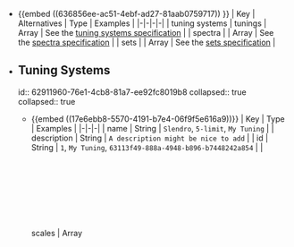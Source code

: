 - {{embed ((636856ee-ac51-4ebf-ad27-81aab0759717)) }}
  | Key | Alternatives | Type | Examples |
  |-|-|-|-|
  | tuning systems | tunings | Array <Object> | See the [tuning systems specification](((62911960-76e1-4cb8-81a7-ee92fc8019b8))) |
  | spectra | | Array <Object> | See the [spectra specification](((6291b083-cb55-4961-8a93-e977afd6dc98))) |
  | sets | | Array <Object> | See the [sets specification](((6291b0c2-024a-45e7-86dc-4d149993c94e))) |
- ## Tuning Systems
    id:: 62911960-76e1-4cb8-81a7-ee92fc8019b8
  	collapsed:: true
  collapsed:: true
	- {{embed ((17e6ebb8-5570-4191-b7e4-06f9f5e616a9))}}
	    | Key | Type | Examples |
	    |-|-|-|
	    | name | String | `Slendro`, `5-limit`, `My Tuning` |
	    | description | String | `A description might be nice to add` |
	    | id | String | `1`, `My Tuning`, `63113f49-888a-4948-b896-b7448242a854` |
	    | scales | Array <Object> | See the [scales specification](((629122d9-4089-4ca0-80af-bf8540b22d82))) |
	  An `id` must be defined, and it must be a unique value that isn't used by any other tuning systems.
	    
	  The only other required parameters are the [reference](((632cd327-c00a-41e2-9a4c-e99fb6fde7c9))) object and the [notes](((62918617-11a6-4911-abd6-d068605aaa73))) array.
	- ## Scales
	    id:: 629122d9-4089-4ca0-80af-bf8540b22d82
		- {{embed ((6296869a-0c5b-487b-af9c-dfca96eacf1d))}} 
		  The only required parameter is `notes`.
		    | Key | Alternatives | Type | Examples |
		    |-|-|-|-|
		    | reference | | Object | See the [reference specification](((632cd327-c00a-41e2-9a4c-e99fb6fde7c9))) |
		    | [repeat ratio](((6291924c-5500-456e-9cca-6a138f6e16c6))) | repeat | [Expression](((629146bc-6e1e-4a00-b2a0-5c205cfb23c6))), Number | `3^(7/3)`, `2.1` |
		    | [max frequency](((6291bc28-1b8c-4517-b0b8-d8a6d001ce91))) | max, maximum | String, Number | `666 Hz`, `20000` |
		    | [min frequency](((6296c474-695c-450e-9ecb-d0c2fac4ad30))) | min, minimum | String, Number | `66.6 Hz`, `20.0` |
		    | notes | | Array<[Expression](((629146bc-6e1e-4a00-b2a0-5c205cfb23c6))), Object> | See the [notes specification](((62918617-11a6-4911-abd6-d068605aaa73))) |
		    | [spectrum](((62f2aa52-4de4-4e95-8e5a-a90fa4f99e4e))) | | String | `7`, `My Spectrum` |
	- ## Reference
	    id:: 632cd327-c00a-41e2-9a4c-e99fb6fde7c9
		- Because the scale's notes are defined as ratios relative to a [root](((62919617-9d52-416c-be4f-c72edbbbda0f))), a [reference frequency](((62919254-679c-4edd-aacc-105fc45c85b2))) is used to map real frequency values onto each of the notes.
		    
		  See the [[Understanding and Using TSON]] section for more info and examples!
		    | Key | Type | Examples |
		    |-|-|-|-|
		    | [frequency](((62918b58-f893-48c9-b530-4102f7f3c173))) | String, Number | `440 Hz`, `500` |
		    | [note](((62919243-8c47-4050-b49c-ca654d73e36b))) | String | `A#`, `Dax`, `7` |
	- ## Notes
	    id:: 62918617-11a6-4911-abd6-d068605aaa73
		- {{embed ((c5c4a7b2-3770-4bb3-8838-de1cc5f4d862))}} 
		    | Key | Alternatives | Type | Examples |
		    |-|-|-|-|
		    | [frequency ratio](((62918b58-f893-48c9-b530-4102f7f3c173))) | ratio | [Expression](((629146bc-6e1e-4a00-b2a0-5c205cfb23c6))) | `1.557`, `3^(1.3/13)` |
		    | name | | String | `A#`, `Dax`, `7` |
- ## Spectra
    id:: 6291b083-cb55-4961-8a93-e977afd6dc98
    collapsed:: true
	- {{embed ((62f3497b-ac78-49d3-8971-12db0df8a53c))}}
	    | Key | Alternatives | Type | Examples |
	    |-|-|-|-|
	    | name | | String | `Violin`, `Inharmonic #3` |
	    | description | | String | `Some description` |
	    | id | | String | `1`, `My Spectrum` |
	    | partial distribution | partials | Array <Object> | See the [partials specification](((6324f256-bc97-443f-8c73-e16ece6d82f7))) |
	  An `id` must be defined, and it must be a unique value that isn't used by any other spectra.
	- ## Partial Distribution
	    id:: 6324f256-bc97-443f-8c73-e16ece6d82f7
		- The **partials** array contains the spectrum's [partial distribution](((629bee65-cf76-4a03-a0e9-4862024c7d4e))).
		    
		  Each partial is represented by an object containing a [frequency ratio](((62918b58-f893-48c9-b530-4102f7f3c173))) and an [amplitude weight](((63111de0-f636-40c4-8c5f-da2c9164619b))).
		    | Key | Alternatives | Type |
		    |-|-|-|
		    | frequency ratio | ratio | [Expression](((629146bc-6e1e-4a00-b2a0-5c205cfb23c6))) |
		    | amplitude weight | weight | [Expression](((629146bc-6e1e-4a00-b2a0-5c205cfb23c6))) |
- ## Sets
    id:: 6291b0c2-024a-45e7-86dc-4d149993c94e
    collapsed:: true
	- {{embed ((63113e04-b1ed-4f89-b615-b012672760d2))}}
	    | Key | Type | Examples |
	    |-|-|-|-|
	    | id | String | `7`,  `My Set`, `63113f49-888a-4948-b896-b7448242a854`|
	    | name | String | `Composition 5` |
	    | description | String | `Some description` |
	    | members | Array <Object> | See the [set members specification](((63113f49-888a-4948-b896-b7448242a854))) |
	  An `id` must be defined, and it must be a unique value that isn't used by any other sets.
	- ## Set Members
	    id:: 63113f49-888a-4948-b896-b7448242a854
		- Set members can reference a tuning system, a spectrum, or both.
		    
		  If both are defined, you can also provide a boolean, `override scale spectra`, which determines whether the spectrum defined in the set member should be used instead of any spectra that are declared in the tuning's scales.
		    
		  To include a spectrum or tuning in a set, the tuning or spectra must be defined in their respective arrays, and you must reference its `id` parameter.
		    
		    | Key | Alternatives | Type | Examples |
		    |-|-|-|-|
		    | tuning system | tuning | String | `1`, `My Special Tuning` |
		    | spectrum | | String | `1`, `My Special Spectrum` |
		    | override scale spectra | | Boolean | `true`, `false` |
- ## Example TSON
  collapsed:: true
	- ```yaml
	  tuning systems:
	    - name: 12edo
	      id: 1
	      scales:
	        - reference: 440 hz
	          repeat ratio: 2.0
	          notes:
	            - frequency ratio: 1
	              name: A
	            - ratio: 2^(1/12)
	              name: [ A#, Bb ]
	            # etc...
	    - name: JI — BP-edo (13ed3) — 12ed2
	      description: |
	        <800 Hz 		 —  12-tone just intonation
	        800 - 2400 Hz  —  Bohlen-Pierce equal temperament
	        >2400 Hz		 —  12-tone equal temperament
	      id: 2
	      scales:
	        - reference: 
	            frequency: 400
	            note: reffy
	          repeat: 2
	          max frequency: 800 hz
	          notes:
	            - 1
	            - ratio: 3/2
	            - frequency ratio: 4 / 3
	              name: reffy
	            # etc...
	        - reference: 
	            frequency: 800
	          repeat: 3 # The min/max values won't let it repeat actually... but comments are allowed!
	          min: 800
	          max: 2400
	          spectrum: whatev
	          notes:
	            - 1
	            - 3^(1/13)
	            # etc...
	        - reference: 
	            frequency: 2400
	          repeat: 2
	          minimum: 2400
	          notes:
	            - 1
	            - 2^(1/12)
	            # etc...
	  
	  spectra:
	    - name: harmonic
	      id: 1
	      partials:
	        - frequency ratio: 1
	          amplitude weight: 1
	        - ratio: 2
	          weight: 1/2
	        # etc...
	    - name: odds only
	      id: whatev
	      partials:
	        - frequency ratio: 1
	          amplitude weight: 1
	        - ratio: 2
	          weight: 1/2
	        # etc...
	    - name: some inharmonic
	      id: 2
	      partials:
	        - frequency ratio: 1
	          weight: 1.1
	        - ratio: 1.78
	          amplitude weight: 2.7 / 3.4
	        # etc...
	  
	  sets:
	    - id: cool set
	    	name: First one then the other
	    	members:
	        - tuning: 1
	          spectrum: 1
	        - tuning: 2
	          spectrum: 1
	        - tuning: 2
	          spectrum: 2
	          override scale spectra: true
	          
	  
	  ```